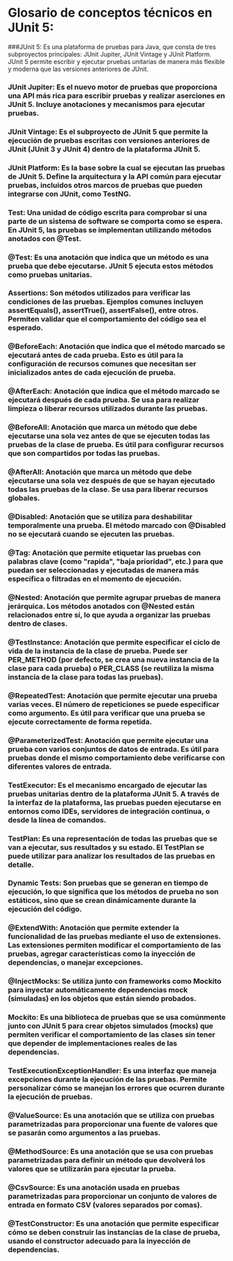 # Glosario de conceptos técnicos en JUnit 5:
###JUnit 5: Es una plataforma de pruebas para Java, que consta de tres subproyectos principales: JUnit Jupiter, JUnit Vintage y JUnit Platform. JUnit 5 permite escribir y ejecutar pruebas unitarias de manera más flexible y moderna que las versiones anteriores de JUnit.

### JUnit Jupiter: Es el nuevo motor de pruebas que proporciona una API más rica para escribir pruebas y realizar aserciones en JUnit 5. Incluye anotaciones y mecanismos para ejecutar pruebas.

### JUnit Vintage: Es el subproyecto de JUnit 5 que permite la ejecución de pruebas escritas con versiones anteriores de JUnit (JUnit 3 y JUnit 4) dentro de la plataforma JUnit 5.

### JUnit Platform: Es la base sobre la cual se ejecutan las pruebas de JUnit 5. Define la arquitectura y la API común para ejecutar pruebas, incluidos otros marcos de pruebas que pueden integrarse con JUnit, como TestNG.

### Test: Una unidad de código escrita para comprobar si una parte de un sistema de software se comporta como se espera. En JUnit 5, las pruebas se implementan utilizando métodos anotados con @Test.

### @Test: Es una anotación que indica que un método es una prueba que debe ejecutarse. JUnit 5 ejecuta estos métodos como pruebas unitarias.

### Assertions: Son métodos utilizados para verificar las condiciones de las pruebas. Ejemplos comunes incluyen assertEquals(), assertTrue(), assertFalse(), entre otros. Permiten validar que el comportamiento del código sea el esperado.

### @BeforeEach: Anotación que indica que el método marcado se ejecutará antes de cada prueba. Esto es útil para la configuración de recursos comunes que necesitan ser inicializados antes de cada ejecución de prueba.

### @AfterEach: Anotación que indica que el método marcado se ejecutará después de cada prueba. Se usa para realizar limpieza o liberar recursos utilizados durante las pruebas.

### @BeforeAll: Anotación que marca un método que debe ejecutarse una sola vez antes de que se ejecuten todas las pruebas de la clase de prueba. Es útil para configurar recursos que son compartidos por todas las pruebas.

### @AfterAll: Anotación que marca un método que debe ejecutarse una sola vez después de que se hayan ejecutado todas las pruebas de la clase. Se usa para liberar recursos globales.

### @Disabled: Anotación que se utiliza para deshabilitar temporalmente una prueba. El método marcado con @Disabled no se ejecutará cuando se ejecuten las pruebas.

### @Tag: Anotación que permite etiquetar las pruebas con palabras clave (como "rapida", "baja prioridad", etc.) para que puedan ser seleccionadas y ejecutadas de manera más específica o filtradas en el momento de ejecución.

### @Nested: Anotación que permite agrupar pruebas de manera jerárquica. Los métodos anotados con @Nested están relacionados entre sí, lo que ayuda a organizar las pruebas dentro de clases.

### @TestInstance: Anotación que permite especificar el ciclo de vida de la instancia de la clase de prueba. Puede ser PER_METHOD (por defecto, se crea una nueva instancia de la clase para cada prueba) o PER_CLASS (se reutiliza la misma instancia de la clase para todas las pruebas).

### @RepeatedTest: Anotación que permite ejecutar una prueba varias veces. El número de repeticiones se puede especificar como argumento. Es útil para verificar que una prueba se ejecute correctamente de forma repetida.

### @ParameterizedTest: Anotación que permite ejecutar una prueba con varios conjuntos de datos de entrada. Es útil para pruebas donde el mismo comportamiento debe verificarse con diferentes valores de entrada.

### TestExecutor: Es el mecanismo encargado de ejecutar las pruebas unitarias dentro de la plataforma JUnit 5. A través de la interfaz de la plataforma, las pruebas pueden ejecutarse en entornos como IDEs, servidores de integración continua, o desde la línea de comandos.

### TestPlan: Es una representación de todas las pruebas que se van a ejecutar, sus resultados y su estado. El TestPlan se puede utilizar para analizar los resultados de las pruebas en detalle.

### Dynamic Tests: Son pruebas que se generan en tiempo de ejecución, lo que significa que los métodos de prueba no son estáticos, sino que se crean dinámicamente durante la ejecución del código.

### @ExtendWith: Anotación que permite extender la funcionalidad de las pruebas mediante el uso de extensiones. Las extensiones permiten modificar el comportamiento de las pruebas, agregar características como la inyección de dependencias, o manejar excepciones.

### @InjectMocks: Se utiliza junto con frameworks como Mockito para inyectar automáticamente dependencias mock (simuladas) en los objetos que están siendo probados.

### Mockito: Es una biblioteca de pruebas que se usa comúnmente junto con JUnit 5 para crear objetos simulados (mocks) que permiten verificar el comportamiento de las clases sin tener que depender de implementaciones reales de las dependencias.

### TestExecutionExceptionHandler: Es una interfaz que maneja excepciones durante la ejecución de las pruebas. Permite personalizar cómo se manejan los errores que ocurren durante la ejecución de pruebas.

### @ValueSource: Es una anotación que se utiliza con pruebas parametrizadas para proporcionar una fuente de valores que se pasarán como argumentos a las pruebas.

### @MethodSource: Es una anotación que se usa con pruebas parametrizadas para definir un método que devolverá los valores que se utilizarán para ejecutar la prueba.

### @CsvSource: Es una anotación usada en pruebas parametrizadas para proporcionar un conjunto de valores de entrada en formato CSV (valores separados por comas).

### @TestConstructor: Es una anotación que permite especificar cómo se deben construir las instancias de la clase de prueba, usando el constructor adecuado para la inyección de dependencias.

